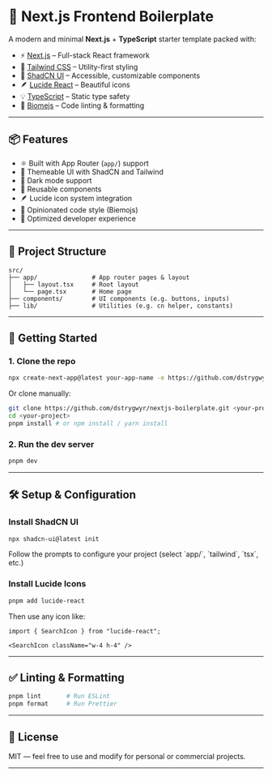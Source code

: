 # 🧪 Next.js Frontend Boilerplate

A modern and minimal **Next.js** + **TypeScript** starter template packed with:

- ⚡️ [Next.js](https://nextjs.org/) – Full-stack React framework
- 🎨 [Tailwind CSS](https://tailwindcss.com/) – Utility-first styling
- 🧩 [ShadCN UI](https://ui.shadcn.dev/) – Accessible, customizable components
- 🪶 [Lucide React](https://lucide.dev/) – Beautiful icons
- 💡 [TypeScript](https://www.typescriptlang.org/) – Static type safety
- 🧼 [Biomejs](https://biomejs.dev/) – Code linting & formatting

---

## 📦 Features

- ⚛️ Built with App Router (`app/`) support
- 🎨 Themeable UI with ShadCN and Tailwind
- 🌙 Dark mode support
- 🧩 Reusable components
- 🪶 Lucide icon system integration
- 💅 Opinionated code style (Biemojs)
- 🧪 Optimized developer experience

---

## 🧱 Project Structure

```
src/
├── app/               # App router pages & layout
│   ├── layout.tsx     # Root layout
│   └── page.tsx       # Home page
├── components/        # UI components (e.g. buttons, inputs)
├── lib/               # Utilities (e.g. cn helper, constants)
```

---

## 🚀 Getting Started

### 1. Clone the repo

```bash
npx create-next-app@latest your-app-name -e https://github.com/dstrygwyr/your-repo
```

Or clone manually:

```bash
git clone https://github.com/dstrygwyr/nextjs-boilerplate.git <your-project>
cd <your-project>
pnpm install # or npm install / yarn install
```

### 2. Run the dev server

```bash
pnpm dev
```

---

## 🛠️ Setup & Configuration

### Install ShadCN UI

```bash
npx shadcn-ui@latest init
```

Follow the prompts to configure your project (select \`app/\`, \`tailwind\`, \`tsx\`, etc.)

### Install Lucide Icons

```bash
pnpm add lucide-react
```

Then use any icon like:

```tsx
import { SearchIcon } from "lucide-react";

<SearchIcon className="w-4 h-4" />
```

---

## ✅ Linting & Formatting

```bash
pnpm lint       # Run ESLint
pnpm format     # Run Prettier
```

---

## 📄 License

MIT — feel free to use and modify for personal or commercial projects.

---
